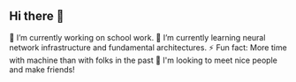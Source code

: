 ## Hi there 👋
🔭 I’m currently working on school work.
🌱 I’m currently learning neural network infrastructure and fundamental architectures.
⚡ Fun fact: More time with machine than with folks in the past
👯 I'm looking to meet nice people and make friends!
<!--
**jhzhics/jhzhics** is a ✨ _special_ ✨ repository because its `README.md` (this file) appears on your GitHub profile.

Here are some ideas to get you started:

- 🔭 I’m currently working on ...
- 🌱 I’m currently learning ...
- 👯 I’m looking to collaborate on ...
- 🤔 I’m looking for help with ...
- 💬 Ask me about ...
- 📫 How to reach me: ...
- 😄 Pronouns: ...
- ⚡ Fun fact: ...
-->
